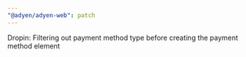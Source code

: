 ```yaml
---
"@adyen/adyen-web": patch
---
```


Dropin: Filtering out payment method type before creating the payment method element
